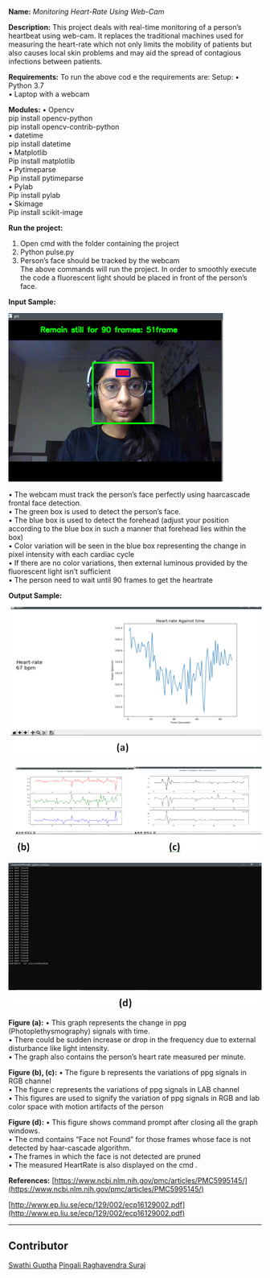 **Name:** _Monitoring Heart-Rate Using Web-Cam_


**Description:**
This project deals with real-time monitoring of a person’s heartbeat using web-cam. 
It replaces the traditional machines used for measuring the heart-rate which not only limits the mobility of patients 
but also causes local skin problems and may aid the spread of contagious infections between patients.


**Requirements:**
To run the above cod	e the requirements are:
Setup:
•	Python 3.7</br>
•	Laptop with a webcam</br>


**Modules:**
•	Opencv</br>
pip install opencv-python</br>
pip install opencv-contrib-python</br>
•	datetime</br>
pip install datetime</br>
•	Matplotlib</br>
Pip install matplotlib</br>
•	Pytimeparse</br>
Pip install pytimeparse</br>
•	Pylab</br>
Pip install pylab</br>
•	Skimage</br>
Pip install scikit-image</br>


**Run the project:**
1.	Open cmd with the folder containing the project</br>
2.	Python pulse.py</br>
3.	Person’s face should be tracked by the webcam</br>
The above commands will run the project. In order to smoothly execute the code a fluorescent light should be placed in front of the person’s face. 



**Input Sample:**


![](FaceDetection.png)


•	The webcam must track the person’s face perfectly using haarcascade frontal face detection. </br>
•	The green box is used to detect the person’s face.</br>
•	 The blue box is used to detect the forehead (adjust your position according to the blue box in such a manner that forehead lies within the box)</br>
•	Color variation will be seen in the blue box representing the change in pixel intensity with each cardiac cycle</br>
•	If there are no color variations, then external luminous provided by the fluorescent light isn’t sufficient</br>
•	The person need to wait until 90 frames to get the heartrate</br>



**Output Sample:**


![](HeartRateGraph.png)


![](RGBCIE.png)


![](Terminal.png)



**Figure (a):**
•	This graph represents the change in ppg (Photoplethysmography) signals with time.</br>
•	 There could be sudden increase or drop in the frequency due to external disturbance like light intensity.</br>
•	The graph also contains the person’s heart rate measured per minute.</br>



**Figure (b), (c):**
•	The figure b represents the variations of ppg signals in RGB channel</br>
•	The figure c represents the variations of ppg signals in LAB channel</br>
•	This figures are used to signify the variation of ppg signals in RGB and lab color space with motion artifacts of the person</br>



**Figure (d):**
•	This figure shows command prompt after closing all the graph windows.</br>
•	The cmd contains “Face not Found” for those frames whose face is not detected by haar-cascade algorithm.</br>
•	The frames in which the face is not detected are pruned</br>
•	The measured HeartRate is also displayed on the cmd .</br>



**References:**
[https://www.ncbi.nlm.nih.gov/pmc/articles/PMC5995145/](https://www.ncbi.nlm.nih.gov/pmc/articles/PMC5995145/)


[http://www.ep.liu.se/ecp/129/002/ecp16129002.pdf](http://www.ep.liu.se/ecp/129/002/ecp16129002.pdf)

***
## Contributor <br>
[Swathi Guptha](https://github.com/Swathi-Guptha/Track-it)
[Pingali Raghavendra Suraj](https://github.com/suraj-pingali)
